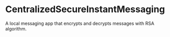 # CentralizedSecureInstantMessaging

A local messaging app that encrypts and decrypts messages with RSA algorithm.
